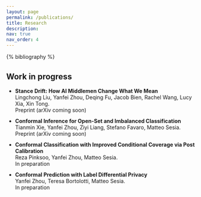 ```yaml
---
layout: page
permalink: /publications/
title: Research
description:
nav: true
nav_order: 4
---
```



<div class="publications">

{% bibliography %}

</div>

<div style="margin-top: 2rem;"></div>
<h2>Work in progress</h2>

<ul>
	<li>
		<strong>Stance Drift: How AI Middlemen Change What We Mean</strong><br>
		Lingchong Liu, Yanfei Zhou, Deqing Fu, Jacob Bien, Rachel Wang, Lucy Xia, Xin Tong.<br>
		Preprint (arXiv coming soon)
	</li>
	<li style="margin-top: 0.75rem;">
		<strong>Conformal Inference for Open-Set and Imbalanced Classification</strong><br>
		Tianmin Xie, Yanfei Zhou, Ziyi Liang, Stefano Favaro, Matteo Sesia.<br>
		Preprint (arXiv coming soon)
	</li>
	<li style="margin-top: 0.75rem;">
		<strong>Conformal Classification with Improved Conditional Coverage via Post Calibration</strong><br>
		Reza Pinksoo, Yanfei Zhou, Matteo Sesia.<br>
		In preparation
	</li>
	<li style="margin-top: 0.75rem;">
		<strong>Conformal Prediction with Label Differential Privacy</strong><br>
		Yanfei Zhou, Teresa Bortolotti, Matteo Sesia.<br>
		In preparation
	</li>
  
</ul>
